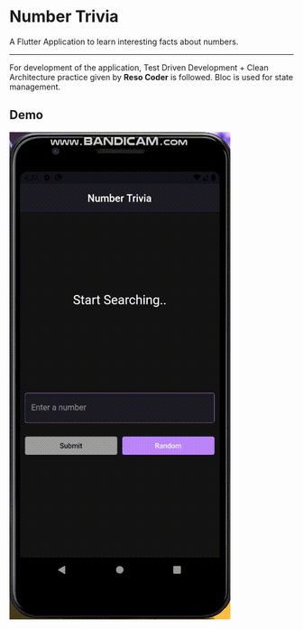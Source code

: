 # Number Trivia

A Flutter Application to learn interesting facts about numbers.

<hr>
For development of the application, Test Driven Development + Clean Architecture practice given by <b>Reso Coder</b> is followed. Bloc is used for state management.

## Demo

![Demo](assets/number_trivia.gif)
